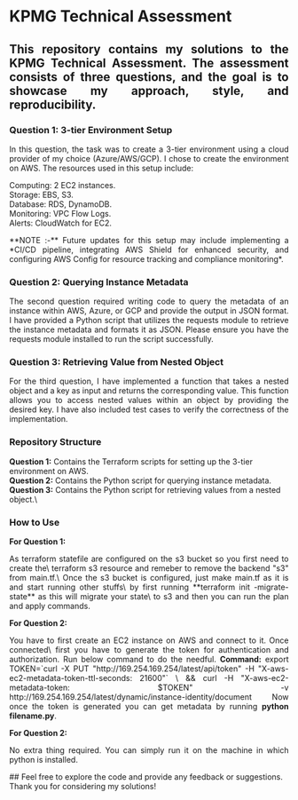 # KPMG Technical Assessment
## <p style="text-align: justify;"> This repository contains my solutions to the KPMG Technical Assessment. The assessment consists of three questions, and the goal is to showcase my approach, style, and reproducibility.</p>

### Question 1: 3-tier Environment Setup
<p style="text-align: justify;"> 
In this question, the task was to create a 3-tier environment using a cloud provider of my choice (Azure/AWS/GCP). I chose to create the environment on AWS. The resources used in this setup include:

Computing: 2 EC2 instances.\
Storage: EBS, S3.\
Database: RDS, DynamoDB.\
Monitoring: VPC Flow Logs.\
Alerts: CloudWatch for EC2.

<p style="text-align: justify;">
**NOTE :-** Future updates for this setup may include implementing a *CI/CD pipeline, integrating AWS Shield for enhanced security, and configuring AWS Config for resource tracking and compliance monitoring*.
</p>

### Question 2: Querying Instance Metadata
<p style="text-align: justify;">The second question required writing code to query the metadata of an instance within AWS, Azure, or GCP and provide the output in JSON format. I have provided a Python script that utilizes the requests module to retrieve the instance metadata and formats it as JSON. Please ensure you have the requests module installed to run the script successfully.
</p>

### Question 3: Retrieving Value from Nested Object
<p style="text-align: justify;">For the third question, I have implemented a function that takes a nested object and a key as input and returns the corresponding value. This function allows you to access nested values within an object by providing the desired key. I have also included test cases to verify the correctness of the implementation.

### Repository Structure
**Question 1:** Contains the Terraform scripts for setting up the 3-tier environment on AWS.\
**Question 2:** Contains the Python script for querying instance metadata.\
**Question 3:** Contains the Python script for retrieving values from a nested object.\
</p>

### How to Use
**For Question 1:**
<p style="text-align: justify;">As terraform statefile are configured on the s3 bucket so you first need to create the\
terraform s3 resource and remeber to remove the backend "s3" from main.tf.\
Once the s3 bucket is configured, just make main.tf as it is and start running other stuffs\
by first running **terraform init -migrate-state** as this will migrate your state\
to s3 and then you can run the plan and apply commands.
</p>

**For Question 2:**
<p style="text-align: justify;">You have to first create an EC2 instance on AWS and connect to it. Once connected\
first you have to generate the token for authentication and authorization. Run below command to do the needful.
<b>Command:</b> export TOKEN=`curl -X PUT "http://169.254.169.254/latest/api/token" -H "X-aws-ec2-metadata-token-ttl-seconds: 21600"` \
&& curl -H "X-aws-ec2-metadata-token: $TOKEN" -v http://169.254.169.254/latest/dynamic/instance-identity/document 
Now once the token is generated you can get metadata by running <b>python filename.py</b>.
</p>

**For Question 2:**
<p style="text-align: justify;">No extra thing required. You can simply run it on the machine in which python is installed.
</p>
## Feel free to explore the code and provide any feedback or suggestions. Thank you for considering my solutions!